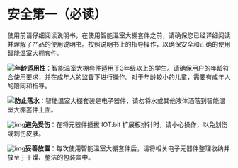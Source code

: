 ﻿# 安全第一（必读）

使用前请仔细阅读说明书，在使用智能温室大棚套件之前，请确保您已经详细阅读并理解了产品的使用说明书。按照说明书上的指导操作，以确保安全和正确的使用智能温室大棚套件。

![](https://wiki-media-ef.oss-cn-hongkong.aliyuncs.com/i18n/en/docusaurus-plugin-content-docs/current/microbit/wisdom-life/microbit-smart-greenhouse-kit/images/microbit-greenhouse-reading-tips-01.png)**年龄适用性**：智能温室大棚套件适用于3年级以上的学生。请确保用户的年龄符合使用要求，并在成年人的监督下进行操作。对于年龄较小的儿童，需要有成年人的陪同和指导。

![](https://wiki-media-ef.oss-cn-hongkong.aliyuncs.com/i18n/en/docusaurus-plugin-content-docs/current/microbit/wisdom-life/microbit-smart-greenhouse-kit/images/microbit-greenhouse-reading-tips-01.png)**防止落水**：智能温室大棚套装是电子器件，请勿将水或其他液体洒落到智能温室大棚套件上面。

![img](https://wiki-media-ef.oss-cn-hongkong.aliyuncs.com/i18n/en/docusaurus-plugin-content-docs/current/microbit/wisdom-life/microbit-smart-greenhouse-kit/images/microbit-greenhouse-reading-tips-02.png)**避免受伤**：在将元器件插拔 IOT:bit 扩展板排针时，请小心操作，以免划伤或刺伤皮肤。

![img](https://wiki-media-ef.oss-cn-hongkong.aliyuncs.com/i18n/en/docusaurus-plugin-content-docs/current/microbit/wisdom-life/microbit-smart-greenhouse-kit/images/microbit-greenhouse-reading-tips-03.png)**妥善放置**：每次使用智能温室大棚套件后，请将相关电子元器件整理收纳并放至于干燥、整洁的包装盒中。
